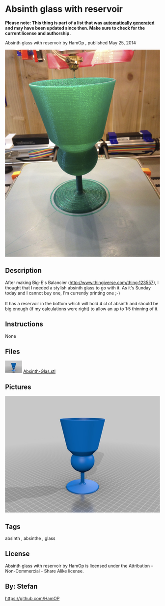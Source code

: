 Absinth glass with reservoir
===============
**Please note: This thing is part of a list that was [automatically generated](https://github.com/carlosgs/export-things) and may have been updated since then. Make sure to check for the current license and authorship.**  

Absinth glass with reservoir  by HamOp , published May 25, 2014

![Image](img/IMG_3010_display_large.jpg)

Description
--------
After making Big-E's Balancier (http://www.thingiverse.com/thing:123557), I thought that I needed a stylish absinth glass to go with it. As it's Sunday today and I cannot buy one, I'm currently printing one ;-)  <br />
<br />
It has a reservoir in the bottom which will hold 4 cl of absinth and should be big enough (if my calculations were right) to allow an up to 1:5 thinning of it.

Instructions
--------
None

Files
--------
[![Image](img/Absinth-Glas_preview_tinycard.jpg)](Absinth-Glas.stl)
 [ Absinth-Glas.stl](Absinth-Glas.stl)  



Pictures
--------
![Image](img/Absinth-Glas_display_large.jpg)


Tags
--------
absinth , absinthe , glass  

  

License
--------
Absinth glass with reservoir by HamOp is licensed under the Attribution - Non-Commercial - Share Alike license.  



By: Stefan
--------
<https://github.com/HamOP>
